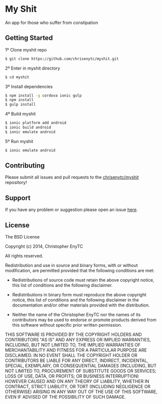 My Shit
=====================

An app for those who suffer from constipation

## Getting Started

1º Clone myshit repo

```bash
$ git clone https://github.com/chrisenytc/myshit.git
```

2º Enter in myshit directory
```bash
$ cd myshit
```

3º Install dependencies

```bash
$ npm install -g cordova ionic gulp
$ npm install
$ gulp install
```

4º Build myshit

```bash
$ ionic platform add android
$ ionic build android
$ ionic emulate android
```

5º Run myshit

```bash
$ ionic emulate android
```

## Contributing

Please submit all issues and pull requests to the [chrisenytc/myshit](http://github.com/chrisenytc/myshit) repository!

## Support
If you have any problem or suggestion please open an issue [here](https://github.com/chrisenytc/myshit/issues).

## License 

The BSD License

Copyright (c) 2014, Christopher EnyTC

All rights reserved.

Redistribution and use in source and binary forms, with or without modification,
are permitted provided that the following conditions are met:

* Redistributions of source code must retain the above copyright notice, this
  list of conditions and the following disclaimer.

* Redistributions in binary form must reproduce the above copyright notice, this
  list of conditions and the following disclaimer in the documentation and/or
  other materials provided with the distribution.

* Neither the name of the Christopher EnyTC nor the names of its
  contributors may be used to endorse or promote products derived from
  this software without specific prior written permission.

THIS SOFTWARE IS PROVIDED BY THE COPYRIGHT HOLDERS AND CONTRIBUTORS "AS IS" AND
ANY EXPRESS OR IMPLIED WARRANTIES, INCLUDING, BUT NOT LIMITED TO, THE IMPLIED
WARRANTIES OF MERCHANTABILITY AND FITNESS FOR A PARTICULAR PURPOSE ARE
DISCLAIMED. IN NO EVENT SHALL THE COPYRIGHT HOLDER OR CONTRIBUTORS BE LIABLE FOR
ANY DIRECT, INDIRECT, INCIDENTAL, SPECIAL, EXEMPLARY, OR CONSEQUENTIAL DAMAGES
(INCLUDING, BUT NOT LIMITED TO, PROCUREMENT OF SUBSTITUTE GOODS OR SERVICES;
LOSS OF USE, DATA, OR PROFITS; OR BUSINESS INTERRUPTION) HOWEVER CAUSED AND ON
ANY THEORY OF LIABILITY, WHETHER IN CONTRACT, STRICT LIABILITY, OR TORT
(INCLUDING NEGLIGENCE OR OTHERWISE) ARISING IN ANY WAY OUT OF THE USE OF THIS
SOFTWARE, EVEN IF ADVISED OF THE POSSIBILITY OF SUCH DAMAGE.

